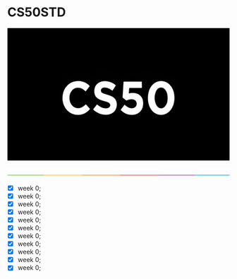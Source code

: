 # CS50STD


<p align = "center" >
    <img src="https://github.com/nullTyype/CS50STD/raw/master/assets/cs50.png" width = "600" height = "300" >
</p>

<img src="https://github.com/nullTyype/CS50STD/raw/master/assets/split.png" align = "center" >

-[x] week 0;
-[x] week 0;
-[x] week 0;
-[x] week 0;
-[x] week 0;
-[x] week 0;
-[x] week 0;
-[x] week 0;
-[x] week 0;
-[x] week 0;
-[x] week 0;
